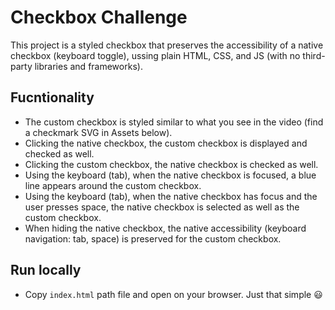 # Checkbox Challenge

This project is a styled checkbox that preserves the accessibility of a native checkbox (keyboard toggle), ussing plain HTML, CSS, and JS (with no third-party libraries and frameworks).

## Fucntionality

* The custom checkbox is styled similar to what you see in the video (find a checkmark SVG in Assets below).
* Clicking the native checkbox, the custom checkbox is displayed and checked as well.
* Clicking the custom checkbox, the native checkbox is checked as well.
* Using the keyboard (tab), when the native checkbox is focused, a blue line appears around the custom checkbox.
* Using the keyboard (tab), when the native checkbox has focus and the user presses space, the native checkbox is selected as well as the custom checkbox.
* When hiding the native checkbox, the native accessibility (keyboard navigation: tab, space) is preserved for the custom checkbox.

## Run locally

* Copy `index.html` path file  and open on your browser. Just that simple :smiley: